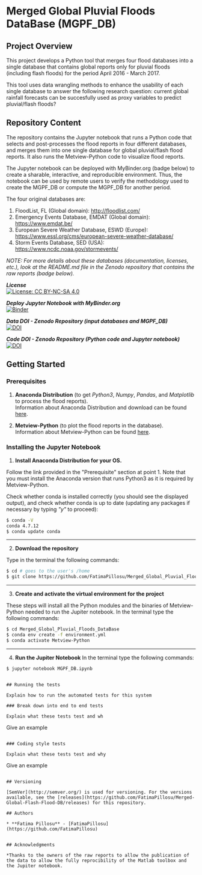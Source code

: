 # Merged Global Pluvial Floods DataBase (MGPF_DB)  


## Project Overview
This project develops a Python tool that merges four flood databases into a single database that contains global reports only for pluvial floods (including flash floods) for the period April 2016 - March 2017. 

This tool uses data wrangling methods to enhance the usability of each single database to answer the following research question: current global rainfall forecasts can be succesfully used as proxy variables to predict pluvial/flash floods? 
  
  
## Repository Content
The repository contains the Jupyter notebook that runs a Python code that selects and post-processes the flood reports in four different databases, and merges them into one single database for global pluvial/flash flood reports. It also runs the Metview-Python code to visualize flood reports.

The Jupyter notebook can be deployed with MyBinder.org (badge below) to create a sharable, interactive, and reproducible environment. Thus, the notebook can be used by remote users to verify the methodology used to create the MGPF_DB or compute the MGPF_DB for another period.

The four original databases are:
1. FloodList, FL (Global domain): http://floodlist.com/
2. Emergency Events Database, EMDAT (Global domain): https://www.emdat.be/
3. European Severe Weather Database, ESWD (Europe): https://www.essl.org/cms/european-severe-weather-database/
4. Storm Events Database, SED (USA): https://www.ncdc.noaa.gov/stormevents/ 

_NOTE: For more details about these databases (documentation, licenses, etc.), look at the README.md file in the Zenodo repository that contains the raw reports (badge below)._

__*License*__  
[![License: CC BY-NC-SA 4.0](https://licensebuttons.net/l/by-nc-sa/4.0/80x15.png)](https://creativecommons.org/licenses/by-nc-sa/4.0/)

__*Deploy Jupyter Notebook with MyBinder.org*__     
[![Binder](https://mybinder.org/badge_logo.svg)](https://mybinder.org/v2/gh/FatimaPillosu/Test_JupyterNB_Bynder.git/master)     

__*Data DOI - Zenodo Repository (input databases and MGPF_DB)*__  
[![DOI](https://zenodo.org/badge/DOI/10.5281/zenodo.3479846.svg)](https://doi.org/10.5281/zenodo.3479846)

__*Code DOI - Zenodo Repository (Python code and Jupyter notebook)*__  
[![DOI](https://zenodo.org/badge/DOI/10.5281/zenodo.3479846.svg)](https://doi.org/10.5281/zenodo.3479846)


## Getting Started

### Prerequisites

1. **Anaconda Distribution** (to get _Python3_, _Numpy_, _Pandas_, and _Matplotlib_ to process the flood reports).  
Information about Anaconda Distribution and download can be found [here](https://www.anaconda.com/distribution/).     

2. **Metview-Python** (to plot the flood reports in the database).  
Information about Metview-Python can be found [here](https://confluence.ecmwf.int/display/METV/Metview%27s+Python+Interface).   

### Installing the Jupyter Notebook

1. **Install Anaconda Distribution for your OS.**   

Follow the link provided in the "Prerequisite" section at point 1. Note that you must install the Anaconda version that runs Python3 as it is required by Metview-Python.

Check whether conda is installed correctly (you should see the displayed output), and check whether conda is up to date (updating any packages if necessary by typing _"y"_ to proceed):
```sh
$ conda -V
conda 4.7.12
$ conda update conda
```
---
2. **Download the repository**

Type in the terminal  the following commands:
```sh
$ cd # goes to the user's /home
$ git clone https://github.com/FatimaPillosu/Merged_Global_Pluvial_Floods_DataBase.git
```
---
3. **Create and activate the virtual environment for the project**

These steps will install all the Python modules and the binaries  of Metview-Python needed to run the Jupiter notebook. In the terminal type the following commands:
```sh
$ cd Merged_Global_Pluvial_Floods_DataBase
$ conda env create -f environment.yml
$ conda activate Metview-Python
```
---
4. **Run the Jupiter Notebook**
In the terminal type the following commands:
```sh
$ jupyter notebook MGPF_DB.ipynb
```



















```

## Running the tests

Explain how to run the automated tests for this system

### Break down into end to end tests

Explain what these tests test and wh
```
Give an example
```

### Coding style tests

Explain what these tests test and why

```
Give an example
```

## Versioning

[SemVer](http://semver.org/) is used for versioning. For the versions available, see the [releases](https://github.com/FatimaPillosu/Merged-Global-Flash-Flood-DB/releases) for this repository. 

## Authors

* **Fatima Pillosu** - [FatimaPillosu](https://github.com/FatimaPillosu)


## Acknowledgments

*Thanks to the owners of the raw reports to allow the publication of the data to allow the fully reprocibility of the Matlab toolbox and the Jupiter notebook.


